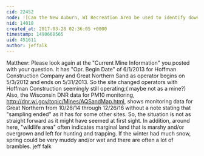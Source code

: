 ```yaml
---
cid: 22452
node: ![Can the New Auburn, WI Recreation Area be used to identify downwind dust from Great Northern Sand?](../notes/mathew/03-15-2017/can-the-new-auburn-wi-recreation-area-be-used-to-identify-downwind-dust-from-great-northern-sand)
nid: 14018
created_at: 2017-03-28 02:36:05 +0000
timestamp: 1490668565
uid: 451611
author: jeffalk
---
```


Matthew: Please look again at the "Current Mine Information" you posted with your question. It has "Opr. Begin Date" of 6/1/2013 for Hoffman Construction Company and Great Northern Sand as operator begins on 5/3/2012 and ends on 5/31/2013. So the site changed operators with Hoffman Construction seemingly still operating;( maybe not as a mine?) Also, the Wisconsin DNR data for PM10 monitoring, http://dnr.wi.gov/topic/Mines/AQSandMap.html, shows monitoring data for Great Northern from 10/26/14 through 12/26/16 without a note stating that "sampling ended" as it has for some other sites. So, the situation is not as straight forward as it might have seemed at first sight. In addition, around here, "wildlife area" often indicates marginal land that is marshy and/or overgrown and left for hunting and trapping. If the winter had much snow, spring could be very muddy and/or wet and there are often a lot of brambles. 
jeff falk